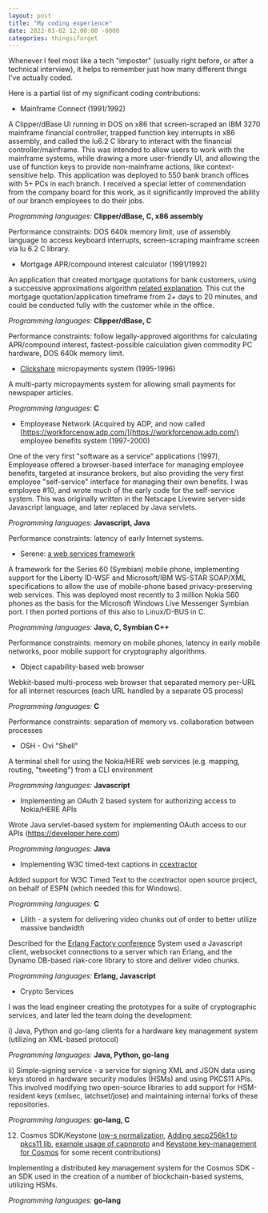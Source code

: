 ```yaml
---
layout: post
title: "My coding experience"
date: 2022-03-02 12:00:00 -0000
categories: thingsiforget
---
```


Whenever I feel most like a tech "imposter" (usually right before, or after a technical interview), it helps to remember just how many 
different things I've actually coded.

Here is a partial list of my significant coding contributions:

* Mainframe Connect (1991/1992)

A Clipper/dBase UI running in DOS on x86 that screen-scraped an IBM 3270 mainframe financial controller, trapped function key interrupts in x86 assembly, and called the lu6.2 C library to interact with the financial controller/mainframe. This was intended to allow users to work with the mainframe systems, while drawing a more user-friendly UI, and allowing the use of function keys to provide non-mainframe actions, like context-sensitive help. This application was deployed to 550 bank branch offices with 5+ PCs in each branch. I received a special letter of commendation from the company board for this work, as it significantly improved the ability of our branch employees to do their jobs.

_Programming languages:_ **Clipper/dBase, C, x86 assembly**

Performance constraints: DOS 640k memory limit, use of assembly language to access keyboard interrupts, screen-scraping mainframe screen via lu 6.2 C library.

* Mortgage APR/compound interest calculator (1991/1992)

An application that created mortgage quotations for bank customers, using a successive approximations algorithm [related explanation](https://www.mtgprofessor.com/formulas.htm). This cut the mortgage quotation/application timeframe from 2+ days to 20 minutes, and could be conducted fully with the customer while in the office.

_Programming languages:_ **Clipper/dBase, C**

Performance constraints: follow legally-approved algorithms for calculating APR/compound interest, fastest-possible calculation given commodity PC hardware, DOS 640k memory limit.

* [Clickshare](https://www.clickshare.com) micropayments system (1995-1996)

A multi-party micropayments system for allowing small payments for newspaper articles.

_Programming languages_: **C**

*  Employease Network (Acquired by ADP, and now called [https://workforcenow.adp.com/](https://workforcenow.adp.com/) employee benefits system (1997-2000)

One of the very first "software as a service" applications (1997), Employease offered a browser-based interface for managing employee benefits, targeted at insurance brokers, but also providing the very first employee "self-service" interface for managing their own benefits. I was employee #10, and wrote much of the early code for the self-service system. This was originally written in the Netscape Livewire server-side Javascript language, and later replaced by Java servlets.

_Programming languages:_ **Javascript, Java**

Performance constraints: latency of early Internet systems.

* Serene: [a web services framework](https://github.com/SymbianSource/oss.FCL.sf.mw.websrv/tree/master/webservices)

A framework for the Series 60 (Symbian) mobile phone, implementing support for the Liberty ID-WSF and Microsoft/IBM WS-STAR SOAP/XML specifications to allow the use of mobile-phone based privacy-preserving web services. This was deployed most recently to 3 million Nokia S60 phones as the basis for the Microsoft Windows Live Messenger Symbian port. I then ported portions of this also to Linux/D-BUS in C.

_Programming languages:_ **Java, C, Symbian C++**

Performance constraints: memory on mobile phones, latency in early mobile networks, poor mobile support for cryptography algorithms.

* Object capability-based web browser

Webkit-based multi-process web browser that separated memory per-URL for all internet resources (each URL handled by a separate OS process)

_Programming languages:_ **C**

Performance constraints: separation of memory vs. collaboration between processes

* OSH - Ovi "Shell"

A terminal shell for using the Nokia/HERE web services (e.g. mapping, routing, "tweeting") from a CLI environment

_Programming languages:_ **Javascript**

* Implementing an OAuth 2 based system for authorizing access to Nokia/HERE APIs

Wrote Java servlet-based system for implementing OAuth access to our APIs (https://developer.here.com)

_Programming languages:_ **Java**

* Implementing W3C timed-text captions in [ccextractor](https://github.com/frumioj/ccextractor)

Added support for W3C Timed Text to the ccextractor open source project, on behalf of ESPN (which needed this for Windows).

_Programming languages:_ **C**

* Lilith - a system for delivering video chunks out of order to better utilize massive bandwidth

Described for the [Erlang Factory conference](http://www.erlang-factory.com/conference/SFBay2013/speakers/JohnKemp) System used a Javascript client, websocket connections to a server which ran Erlang, and the Dynamo DB-based riak-core library to store and deliver video chunks.

_Programming languages:_ **Erlang, Javascript**

* Crypto Services

I was the lead engineer creating the prototypes for a suite of cryptographic services, and later led the team doing the development:

i) Java, Python and go-lang clients for a hardware key management system (utilizing an XML-based protocol)

_Programming languages:_ **Java, Python, go-lang**

ii) Simple-signing service - a service for signing XML and JSON data using keys stored in hardware security modules (HSMs) and using PKCS11 APIs. This involved modifying two open-source libraries to add support for HSM-resident keys (xmlsec, latchset/jose) and maintaining internal forks of these repositories.

_Programming languages:_ **go-lang, C**

12. Cosmos SDK/Keystone [low-s normalization](https://github.com/cosmos/cosmos-sdk/pull/9738), [Adding secp256k1 to pkcs11 lib](https://github.com/frumioj/crypto11), [example usage of capnproto](https://github.com/capnproto/go-capnproto2/pull/204) and [Keystone key-management for Cosmos](https://github.com/frumioj/keystone) for some recent contributions)

Implementing a distributed key management system for the Cosmos SDK - an SDK used in the creation of a number of blockchain-based systems, utilizing HSMs.

_Programming languages:_ **go-lang**
